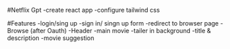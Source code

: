 #Netflix Gpt
-create react app
-configure tailwind css

#Features
-login/sing up
-sign in/ singn up form
-redirect to browser page
-Browse (after Oauth)
-Header
-main movie
-tailer in background
-title & description
-movie suggestion
